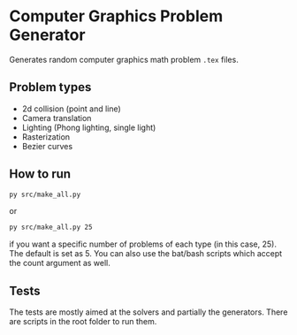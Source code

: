 # Computer Graphics Problem Generator

Generates random computer graphics math problem `.tex` files.

## Problem types
* 2d collision (point and line)
* Camera translation
* Lighting (Phong lighting, single light)
* Rasterization
* Bezier curves

## How to run

```bash
py src/make_all.py
```

or

```bash
py src/make_all.py 25
```

if you want a specific number of problems of each type (in this case, 25). The default is set as 5. You can also use the bat/bash scripts which accept the count argument as well.

## Tests
The tests are mostly aimed at the solvers and partially the generators. There are scripts in the root folder to run them.